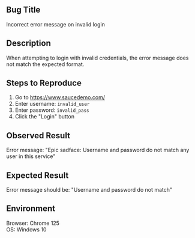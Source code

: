 ## Bug Title
Incorrect error message on invalid login

## Description
When attempting to login with invalid credentials, the error message does not match the expected format.

## Steps to Reproduce
1. Go to https://www.saucedemo.com/
2. Enter username: `invalid_user`
3. Enter password: `invalid_pass`
4. Click the "Login" button

## Observed Result
Error message: "Epic sadface: Username and password do not match any user in this service"

## Expected Result
Error message should be: "Username and password do not match"

## Environment
Browser: Chrome 125  
OS: Windows 10  

